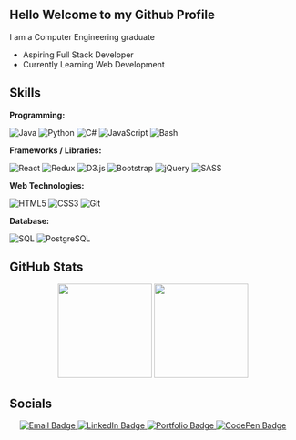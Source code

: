 <h2>Hello Welcome to my Github Profile</h2>
<p>I am a Computer Engineering graduate</p>
<ul>
  <li>Aspiring Full Stack Developer</li>
  <li>Currently Learning Web Development</li>
</ul>

## Skills

**Programming:**

![Java](https://img.shields.io/badge/Java-007396?style=flat-square&logo=java&logoColor=white)
![Python](https://img.shields.io/badge/Python-3776AB?style=flat-square&logo=python&logoColor=white)
![C#](https://img.shields.io/badge/C%23-239120?style=flat-square&logo=c-sharp&logoColor=white)
![JavaScript](https://img.shields.io/badge/JavaScript-F7DF1E?style=flat-square&logo=javascript&logoColor=black)
![Bash](https://img.shields.io/badge/Bash-4EAA25?style=flat-square&logo=gnu-bash&logoColor=white)

**Frameworks / Libraries:**

![React](https://img.shields.io/badge/React-61DAFB?style=flat-square&logo=react&logoColor=black)
![Redux](https://img.shields.io/badge/Redux-764ABC?style=flat-square&logo=redux&logoColor=white)
![D3.js](https://img.shields.io/badge/D3.js-F9A03C?style=flat-square&logo=D3&logoColor=white)
![Bootstrap](https://img.shields.io/badge/Bootstrap-7952B3?style=flat-square&logo=bootstrap&logoColor=white)
![jQuery](https://img.shields.io/badge/jQuery-0769AD?style=flat-square&logo=jquery&logoColor=white)
![SASS](https://img.shields.io/badge/Sass-CC6699?style=flat-square&logo=sass&logoColor=white)

**Web Technologies:**

![HTML5](https://img.shields.io/badge/HTML5-E34F26?style=flat-square&logo=html5&logoColor=white)
![CSS3](https://img.shields.io/badge/CSS3-1572B6?style=flat-square&logo=CSS&logoColor=white)
![Git](https://img.shields.io/badge/Git-F05032?style=flat-square&logo=git&logoColor=white)

**Database:**

![SQL](https://img.shields.io/badge/SQL-4479A1?style=flat-square&logo=database&logoColor=white)
![PostgreSQL](https://img.shields.io/badge/PostgreSQL-4169E1?style=flat-square&logo=postgresql&logoColor=white)


## GitHub Stats

<p align="center">
  <img height="165" src="https://github-readme-streak-stats.herokuapp.com?user=RevinSicat&theme=light&background=CC3300&ring=F7F7F7&fire=F7F7F7&currStreakLabel=F7F7F7&sideNums=F7F7F7&currStreakNum=F7F7F7&sideLabels=F7F7F7&dates=F7F7F7" />
  <img height="165" src="https://github-readme-stats.vercel.app/api/top-langs/?username=RevinSicat&layout=compact&theme=light&bg_color=CC3300&text_color=F7F7F7&title_color=F7F7F7" />
</p>

<!--
<p align="center">
  <img height="165" src="https://github-readme-streak-stats.herokuapp.com?user=RevinSicat&
    theme=light&
    background=CC5500&
    ring=F7F7F7&
    fire=F7F7F7&
    currStreakLabel=F7F7F7&
    sideNums=F7F7F7&
    currStreakNum=F7F7F7&
    sideLabels=F7F7F7&
    dates=F7F7F7" />
  <img height="165" src="https://github-readme-stats.vercel.app/api/top-langs/?username=RevinSicat&
    layout=compact&
    theme=light&
    bg_color=CC5500&
    text_color=F7F7F7&
    title_color=F7F7F7" />
</p>
-->


## Socials
<div id="badges" align="center">
  <a href="mailto:SicatRevin@outlook.com">
    <img src="https://img.shields.io/badge/Email-SicatRevin@outlook.com-orange?style=for-the-badge&logo=mailbox.org&logoColor=white" alt="Email Badge"/>
  </a>
  <a href="https://www.linkedin.com/in/revin-sicat-619059296/">
    <img src="https://img.shields.io/badge/LinkedIn-RevinSicat-blue?style=for-the-badge&logo=INSPIRE&logoColor=white" alt="LinkedIn Badge"/>
  </a>
  <a href="https://portfolio-sicatrevin.free.nf/?i=1">
    <img src="https://img.shields.io/badge/Portfolio-RevinSicat-orange?style=for-the-badge&logo=google-chrome&logoColor=white" alt="Portfolio Badge"/>
  </a>
  <a href="https://codepen.io/RevinSicat">
    <img src="https://img.shields.io/badge/CodePen-RevinSicat-black?style=for-the-badge&logo=codepen&logoColor=white" alt="CodePen Badge"/>
  </a>

</div>

<!--
**RevinSicat/RevinSicat** is a ✨ _special_ ✨ repository because its `README.md` (this file) appears on your GitHub profile.

Here are some ideas to get you started:

- 🔭 I’m currently working on ...
- 🌱 I’m currently learning ...
- 👯 I’m looking to collaborate on ...
- 🤔 I’m looking for help with ...
- 💬 Ask me about ...
- 📫 How to reach me: ...
- 😄 Pronouns: ...
- ⚡ Fun fact: ...
-->
